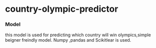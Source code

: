 # country-olympic-predictor
 ### Model
 this model is used for predicting which country will win olympics,simple beigner freindly model.
 Numpy ,pandas and Scikitlear is used.
